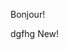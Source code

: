 <!-- tabs:start -->

<!-- tab:English -->

<!-- tab:French -->

Bonjour!

<!-- tab:Italian -->

dgfhg <span class="tab-badge">New!</span>

<!-- tabs:end -->


